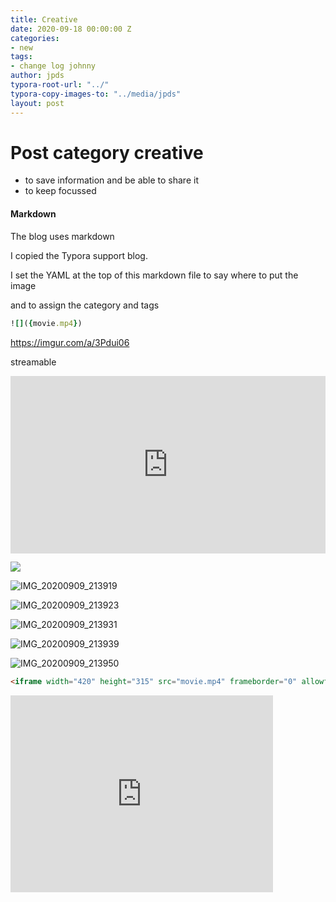 ```yaml
---
title: Creative
date: 2020-09-18 00:00:00 Z
categories:
- new
tags:
- change log johnny
author: jpds
typora-root-url: "../"
typora-copy-images-to: "../media/jpds"
layout: post
---
```


# Post category creative

- to save information and be able to share it
- to keep focussed

#### Markdown

The blog uses markdown 

I copied the Typora support blog.

I set the YAML at the top of this markdown file to say where to put the image

and to assign the category and tags 

```rb
![]({movie.mp4})
```



https://imgur.com/a/3Pdui06

streamable 

<div style="width:100%;height:0px;position:relative;padding-bottom:56.250%;"><iframe src="https://streamable.com/e/cyqm4v" frameborder="0" width="100%" height="100%" allowfullscreen style="width:100%;height:100%;position:absolute;left:0px;top:0px;overflow:hidden;"></iframe></div>

![](/media/jpds/IMG_20200909_213912.jpg)

![IMG_20200909_213919](/media/jpds/IMG_20200909_213919.jpg)

![IMG_20200909_213923](/media/jpds/IMG_20200909_213923.jpg)

![IMG_20200909_213931](/media/jpds/IMG_20200909_213931.jpg)

![IMG_20200909_213939](/media/jpds/IMG_20200909_213939.jpg)

![IMG_20200909_213950](/media/jpds/IMG_20200909_213950.jpg)

```html
<iframe width="420" height="315" src="movie.mp4" frameborder="0" allowfullscreen></iframe>
```

<iframe width="420" height="315" src="https://imgur.com/a/3Pdui06" frameborder="0" allowfullscreen></iframe>